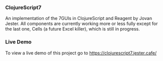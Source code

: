### ClojureScript7
An implementation of the 7GUIs in ClojureScript and Reagent by Jovan Jester. All components are currently working more or less fully except for the last one, Cells (a future Excel killer), which is still in progress.

### Live Demo
To view a live demo of this project go to https://clojurescript7.jester.cafe/
